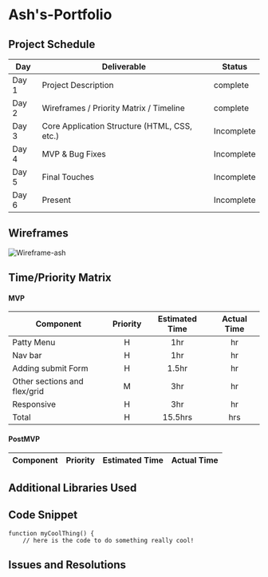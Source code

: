 # Ash's-Portfolio

## Project Schedule

|  Day | Deliverable | Status
|---|---| ---|
|Day 1| Project Description | complete
|Day 2| Wireframes / Priority Matrix / Timeline | complete
|Day 3| Core Application Structure (HTML, CSS, etc.) | Incomplete
|Day 4| MVP & Bug Fixes | Incomplete
|Day 5| Final Touches | Incomplete
|Day 6| Present | Incomplete

## Wireframes

![Wireframe-ash](https://user-images.githubusercontent.com/111319560/192933476-a60292e7-0467-46ec-9e9c-baab1e394a5e.png)

## Time/Priority Matrix 

#### MVP
| Component | Priority | Estimated Time | Actual Time |
| --- | :---: |  :---: | :---: | 
| Patty Menu | H | 1hr | hr |
| Nav bar | H | 1hr | hr |  
| Adding submit Form | H | 1.5hr|  hr | 
| Other sections and flex/grid| M | 3hr | hr|
| Responsive | H | 3hr | hr | hr |
| Total | H | 15.5hrs| hrs |

#### PostMVP
| Component | Priority | Estimated Time | Actual Time |
| --- | :---: |  :---: | :---: | 

## Additional Libraries Used

 

## Code Snippet

 

```
function myCoolThing() {
	// here is the code to do something really cool!
```

## Issues and Resolutions

 
